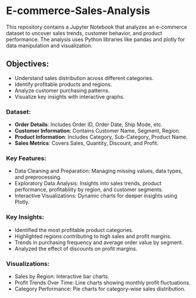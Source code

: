 # E-commerce-Sales-Analysis
This repository contains a Jupyter Notebook that analyzes an e-commerce dataset to uncover sales trends, customer behavior, and product performance. The analysis uses Python libraries like pandas and plotly for data manipulation and visualization.

## Objectives:
- Understand sales distribution across different categories.
- Identify profitable products and regions.
- Analyze customer purchasing patterns.
- Visualize key insights with interactive graphs.

### Dataset:
- **Order Details**: Includes Order ID, Order Date, Ship Mode, etc.
- **Customer Information**: Contains Customer Name, Segment, Region.
- **Product Information**: Includes Category, Sub-Category, Product Name.
- **Sales Metrics**: Covers Sales, Quantity, Discount, and Profit.

### Key Features:
- Data Cleaning and Preparation: Managing missing values, data types, and preprocessing.
- Exploratory Data Analysis: Insights into sales trends, product performance, profitability by region, and customer segments.
- Interactive Visualizations: Dynamic charts for deeper insights using Plotly.

### Key Insights:
- Identified the most profitable product categories.
- Highlighted regions contributing to high sales and profit margins.
- Trends in purchasing frequency and average order value by segment.
- Analyzed the effect of discounts on profit margins.

### Visualizations:
- Sales by Region: Interactive bar charts.
- Profit Trends Over Time: Line charts showing monthly profit fluctuations.
- Category Performance: Pie charts for category-wise sales distribution.
